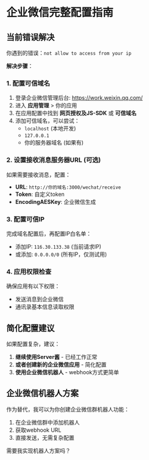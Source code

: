 # 企业微信完整配置指南

## 当前错误解决

你遇到的错误：`not allow to access from your ip`

**解决步骤**：

### 1. 配置可信域名

1. 登录企业微信管理后台: https://work.weixin.qq.com/
2. 进入 **应用管理** > 你的应用
3. 在应用配置中找到 **网页授权及JS-SDK** 或 **可信域名**
4. 添加可信域名，可以尝试：
   - `localhost` (本地开发)
   - `127.0.0.1`
   - 你的服务器域名 (如果有)

### 2. 设置接收消息服务器URL (可选)

如果需要接收消息，配置：
- **URL**: `http://你的域名:3000/wechat/receive`
- **Token**: 自定义token
- **EncodingAESKey**: 企业微信生成

### 3. 配置可信IP

完成域名配置后，再配置IP白名单：
- 添加IP: `116.30.133.38` (当前请求IP)
- 或添加: `0.0.0.0/0` (所有IP，仅测试用)

### 4. 应用权限检查

确保应用有以下权限：
- 发送消息到企业微信
- 通讯录基本信息读取权限

## 简化配置建议

如果配置复杂，建议：

1. **继续使用Server酱** - 已经工作正常
2. **或者创建新的企业微信应用** - 简化配置
3. **使用企业微信机器人** - webhook方式更简单

## 企业微信机器人方案

作为替代，我可以为你创建企业微信群机器人功能：

1. 在企业微信群中添加机器人
2. 获取webhook URL
3. 直接发送，无需复杂配置

需要我实现机器人方案吗？